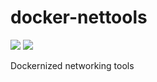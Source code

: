 # docker-nettools
[![](https://images.microbadger.com/badges/version/kyokuheki/docker-nettools.svg)](https://microbadger.com/images/kyokuheki/docker-nettools "Get your own version badge on microbadger.com") [![](https://images.microbadger.com/badges/image/kyokuheki/docker-nettools.svg)](https://microbadger.com/images/kyokuheki/docker-nettools "Get your own image badge on microbadger.com")

Dockernized networking tools
